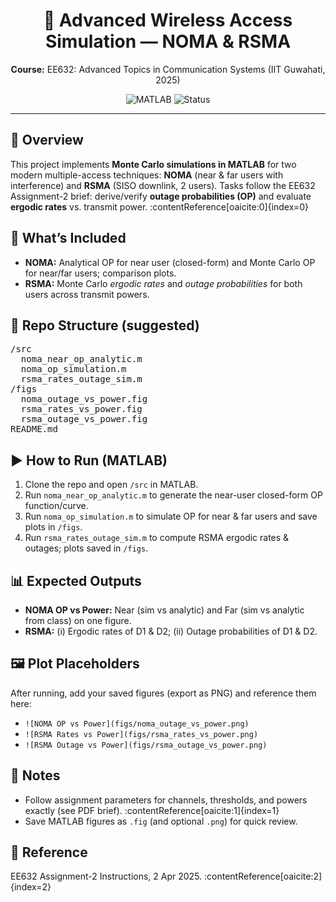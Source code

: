 <div align="center">
  <h1>📡 Advanced Wireless Access Simulation — NOMA & RSMA</h1>
  <p><b>Course:</b> EE632: Advanced Topics in Communication Systems (IIT Guwahati, 2025)</p>
  <p>
    <img alt="MATLAB" src="https://img.shields.io/badge/MATLAB-R202x-ff7f0e">
    <img alt="Status" src="https://img.shields.io/badge/Project-Type%3A%20Academic-blue">
  </p>
</div>

<hr>

<h2>🚀 Overview</h2>
<p>
This project implements <b>Monte Carlo simulations in MATLAB</b> for two modern multiple-access techniques:
<b>NOMA</b> (near &amp; far users with interference) and <b>RSMA</b> (SISO downlink, 2 users). Tasks follow the
EE632 Assignment-2 brief: derive/verify <b>outage probabilities (OP)</b> and evaluate <b>ergodic rates</b> vs. transmit power. :contentReference[oaicite:0]{index=0}
</p>

<h2>🎯 What’s Included</h2>
<ul>
  <li><b>NOMA:</b> Analytical OP for near user (closed-form) and Monte Carlo OP for near/far users; comparison plots.</li>
  <li><b>RSMA:</b> Monte Carlo <i>ergodic rates</i> and <i>outage probabilities</i> for both users across transmit powers.</li>
</ul>

<h2>📂 Repo Structure (suggested)</h2>
<pre>
/src
  noma_near_op_analytic.m
  noma_op_simulation.m
  rsma_rates_outage_sim.m
/figs
  noma_outage_vs_power.fig
  rsma_rates_vs_power.fig
  rsma_outage_vs_power.fig
README.md
</pre>

<h2>▶️ How to Run (MATLAB)</h2>
<ol>
  <li>Clone the repo and open <code>/src</code> in MATLAB.</li>
  <li>Run <code>noma_near_op_analytic.m</code> to generate the near-user closed-form OP function/curve.</li>
  <li>Run <code>noma_op_simulation.m</code> to simulate OP for near &amp; far users and save plots in <code>/figs</code>.</li>
  <li>Run <code>rsma_rates_outage_sim.m</code> to compute RSMA ergodic rates &amp; outages; plots saved in <code>/figs</code>.</li>
</ol>

<h2>📊 Expected Outputs</h2>
<ul>
  <li><b>NOMA OP vs Power:</b> Near (sim vs analytic) and Far (sim vs analytic from class) on one figure.</li>
  <li><b>RSMA:</b> (i) Ergodic rates of D1 &amp; D2; (ii) Outage probabilities of D1 &amp; D2.</li>
</ul>

<h2>🖼️ Plot Placeholders</h2>
<p>After running, add your saved figures (export as PNG) and reference them here:</p>
<ul>
  <li><code>![NOMA OP vs Power](figs/noma_outage_vs_power.png)</code></li>
  <li><code>![RSMA Rates vs Power](figs/rsma_rates_vs_power.png)</code></li>
  <li><code>![RSMA Outage vs Power](figs/rsma_outage_vs_power.png)</code></li>
</ul>

<h2>🧩 Notes</h2>
<ul>
  <li>Follow assignment parameters for channels, thresholds, and powers exactly (see PDF brief). :contentReference[oaicite:1]{index=1}</li>
  <li>Save MATLAB figures as <code>.fig</code> (and optional <code>.png</code>) for quick review.</li>
</ul>

<h2>📜 Reference</h2>
<p>EE632 Assignment-2 Instructions, 2 Apr 2025. :contentReference[oaicite:2]{index=2}</p>
